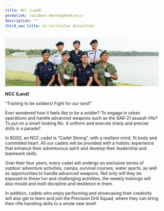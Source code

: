```yaml
---
title: NCC (Land)
permalink: /student-development/ncc/
description: ""
third_nav_title: Co Curricular Activities
---
```


![](/images/Uniformed-Groups-banner.jpg)

**NCC (Land)**

“Training to be soldiers! Fight for our land!”

Ever wondered how it feels like to be a soldier? To engage in urban operations and handle advanced weapons such as the SAR-21 assault rifle? To put on a smart looking No. 4 uniform and execute sharp and precise drills in a parade?

In BGSS, an NCC cadet is “Cadet Strong”, with a resilient mind, fit body and committed heart. All our cadets will be provided with a holistic experience that enhance their adventurous spirit and develop their leadership and teamwork skills.

Over their four years, every cadet will undergo an exclusive series of outdoor adventure activities, camps, survival courses, water sports, as well as opportunities to handle advanced weapons. Not only will they be exposed to these fun and challenging activities, the weekly trainings will also mould and instil discipline and resilience in them.

In addition, cadets who enjoy performing and showcasing their creativity will also get to learn and join the Precision Drill Squad, where they can bring their rifle handling skills to a whole new level!